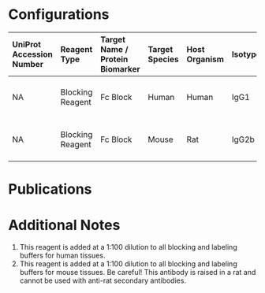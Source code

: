 # Configurations

| UniProt Accession Number   | Reagent Type     | Target Name / Protein Biomarker   | Target Species   | Host Organism   | Isotype   | Clonality   | Vendor         |   Catalog Number | Conjugate    | RRID       | Availability   | Method        | Tissue Preservation               | Target Tissue   | Tissue State   | Detergent         | Antigen Retrieval Conditions   | Dye Inactivation Conditions   | Recommend   | Agree               | Disagree   | Contributor         | Notes       |
|:---------------------------|:-----------------|:----------------------------------|:-----------------|:----------------|:----------|:------------|:---------------|-----------------:|:-------------|:-----------|:---------------|:--------------|:----------------------------------|:----------------|:---------------|:------------------|:-------------------------------|:------------------------------|:------------|:--------------------|:-----------|:--------------------|:------------|
| NA                         | Blocking Reagent | Fc Block                          | Human            | Human           | IgG1      | Fc1         | BD Biosciences |           564220 | Unconjugated | AB_2869554 | Stock          | IBEX2D Manual | 1:4 Cytofix/Cytoperm Fixed Frozen | Lymph Node      | NA             | 0.3% Triton-X-100 | NA                             | NA                            | Yes         | 0000-0003-4379-8967 | NA         | 0000-0003-4379-8967 | [1](#notes) |
| NA                         | Blocking Reagent | Fc Block                          | Mouse            | Rat             | IgG2b     | 2.4G2       | BD Biosciences |           553141 | Unconjugated | AB_394656  | Stock          | IBEX2D Manual | 1:4 Cytofix/Cytoperm Fixed Frozen | Lymph Node      | NA             | 0.3% Triton-X-100 | NA                             | NA                            | Yes         | 0000-0003-4379-8967 | NA         | 0000-0003-4379-8967 | [2](#notes) |

# Publications



# Additional Notes

<a name="notes"></a>
1. This reagent is added at a 1:100 dilution to all blocking and labeling buffers for human tissues.
2. This reagent is added at a 1:100 dilution to all blocking and labeling buffers for mouse tissues. Be careful! This antibody is raised in a rat and cannot be used with anti-rat secondary antibodies.
